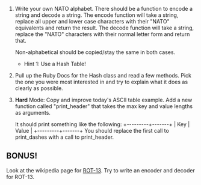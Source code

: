 1. Write your own NATO alphabet.
   There should be a function to
   encode a string and decode a string.
   The encode function will take a string,
   replace all upper and lower
   case characters with their "NATO"
   equivalents and return the result.
   The decode function will take a string,
   replace the "NATO" characters
   with their normal letter form
   and return that.

   Non-alphabetical should be copied/stay
   the same in both cases.

   * Hint 1: Use a Hash Table!

2. Pull up the Ruby Docs for the Hash class and read a few methods.
   Pick the one you were most interested in and try to explain what
   it does as clearly as possible.

3. **Hard** Mode: Copy and improve today's ASCII table example.
   Add a new function called "print_header" that takes the max
   key and value lengths as arguments.

   It should print something like the following:
   +---------+-------+
   |   Key   | Value |
   +---------+-------+
   You should replace the first call to print_dashes with a call to print_header.

## BONUS!

Look at the wikipedia page for [ROT-13][rot13].
Try to write an encoder and decoder for
ROT-13.

[rot13]: http://en.wikipedia.org/wiki/ROT13
